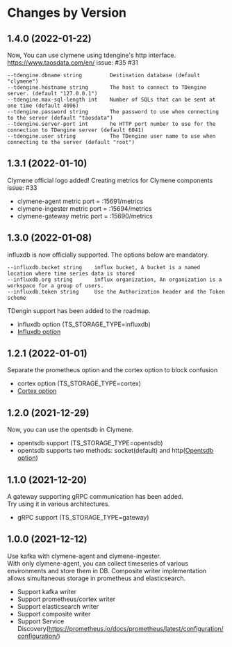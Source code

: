 Changes by Version
==================

1.4.0 (2022-01-22)
-----------------
Now, You can use clymene using tdengine's http interface.
https://www.taosdata.com/en/
issue: #35 #31

```
--tdengine.dbname string         Destination database (default "clymene")
--tdengine.hostname string       The host to connect to TDengine server. (default "127.0.0.1")
--tdengine.max-sql-length int    Number of SQLs that can be sent at one time (default 4096)
--tdengine.password string       The password to use when connecting to the server (default "taosdata")
--tdengine.server-port int       he HTTP port number to use for the connection to TDengine server (default 6041)
--tdengine.user string           The TDengine user name to use when connecting to the server (default "root")
```

1.3.1 (2022-01-10)
-----------------
Clymene official logo added!
Creating metrics for Clymene components issue: #33  
- clymene-agent metric port = :15691/metrics  
- clymene-ingester metric port = :15694/metrics  
- clymene-gateway metric port = :15690/metrics  

1.3.0 (2022-01-08)
-----------------
influxdb is now officially supported. The options below are mandatory.
```
--influxdb.bucket string    influx bucket, A bucket is a named location where time series data is stored
--influxdb.org string       influx organization, An organization is a workspace for a group of users.
--influxdb.token string     Use the Authorization header and the Token scheme
```
TDengin support has been added to the roadmap.

- influxdb option (TS_STORAGE_TYPE=influxdb)
- [Influxdb option](./docs/clymene-agent/influxdb/influxdb-options.md)

1.2.1 (2022-01-01)
-----------------
Separate the prometheus option and the cortex option to block confusion

- cortex option (TS_STORAGE_TYPE=cortex)
- [Cortex option](./docs/clymene-agent/cortex/cortex-option.md)

1.2.0 (2021-12-29)
-----------------
Now, you can use the opentsdb in Clymene.

- opentsdb support (TS_STORAGE_TYPE=opentsdb)
- opentsdb supports two methods: socket(default) and
  http([Opentsdb option](./docs/clymene-agent/opentsdb/opentsdb-option.md))

1.1.0 (2021-12-20)
-----------------
A gateway supporting gRPC communication has been added.  
Try using it in various architectures.

- gRPC support (TS_STORAGE_TYPE=gateway)

1.0.0 (2021-12-12)
------------------
Use kafka with clymene-agent and clymene-ingester.  
With only clymene-agent, you can collect timeseries of various environments and store them in DB. Composite writer
implementation allows simultaneous storage in prometheus and elasticsearch.

- Support kafka writer
- Support prometheus/cortex writer
- Support elasticsearch writer
- Support composite writer
- Support Service Discovery(https://prometheus.io/docs/prometheus/latest/configuration/configuration/)
